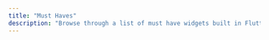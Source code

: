 ```yaml
---
title: "Must Haves"
description: "Browse through a list of must have widgets built in Flutter."
---
```


